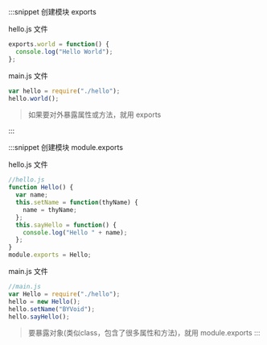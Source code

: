 :::snippet 创建模块 exports

hello.js 文件

```javascript
exports.world = function() {
  console.log("Hello World");
};
```

main.js 文件

```javascript
var hello = require("./hello");
hello.world();
```

>如果要对外暴露属性或方法，就用 exports

:::

:::snippet 创建模块 module.exports

hello.js 文件

```javascript
//hello.js
function Hello() {
  var name;
  this.setName = function(thyName) {
    name = thyName;
  };
  this.sayHello = function() {
    console.log("Hello " + name);
  };
}
module.exports = Hello;
```

main.js 文件

```javascript
//main.js
var Hello = require("./hello");
hello = new Hello();
hello.setName("BYVoid");
hello.sayHello();
```

>要暴露对象(类似class，包含了很多属性和方法)，就用 module.exports
:::
